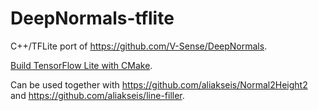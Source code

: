 # DeepNormals-tflite
C++/TFLite port of https://github.com/V-Sense/DeepNormals.

[Build TensorFlow Lite with CMake](https://www.tensorflow.org/lite/guide/build_cmake).

Can be used together with https://github.com/aliakseis/Normal2Height2 and https://github.com/aliakseis/line-filler.
